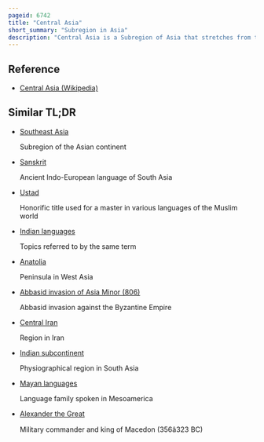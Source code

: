 ```yaml
---
pageid: 6742
title: "Central Asia"
short_summary: "Subregion in Asia"
description: "Central Asia is a Subregion of Asia that stretches from the caspian Sea in Southwest and eastern Europe in Northwest to western China and Mongolia in the East and from afghanistan and Iran in the South to russia in the North. It includes Kazakhstan, Kyrgyzstan, Tajikistan, Turkmenistan, and Uzbekistan. The Countries as a Group are also colloquially referred to as the '-Stans' as all have Names ending with the persian Suffix '-stan' in both respective native Languages and most other Languages."
---
```


## Reference

- [Central Asia (Wikipedia)](https://en.wikipedia.org/?curid=6742)

## Similar TL;DR

- [Southeast Asia](/tldr/en/southeast-asia)

  Subregion of the Asian continent

- [Sanskrit](/tldr/en/sanskrit)

  Ancient Indo-European language of South Asia

- [Ustad](/tldr/en/ustad)

  Honorific title used for a master in various languages of the Muslim world

- [Indian languages](/tldr/en/indian-languages)

  Topics referred to by the same term

- [Anatolia](/tldr/en/anatolia)

  Peninsula in West Asia

- [Abbasid invasion of Asia Minor (806)](/tldr/en/abbasid-invasion-of-asia-minor-806)

  Abbasid invasion against the Byzantine Empire

- [Central Iran](/tldr/en/central-iran)

  Region in Iran

- [Indian subcontinent](/tldr/en/indian-subcontinent)

  Physiographical region in South Asia

- [Mayan languages](/tldr/en/mayan-languages)

  Language family spoken in Mesoamerica

- [Alexander the Great](/tldr/en/alexander-the-great)

  Military commander and king of Macedon (356â323 BC)
